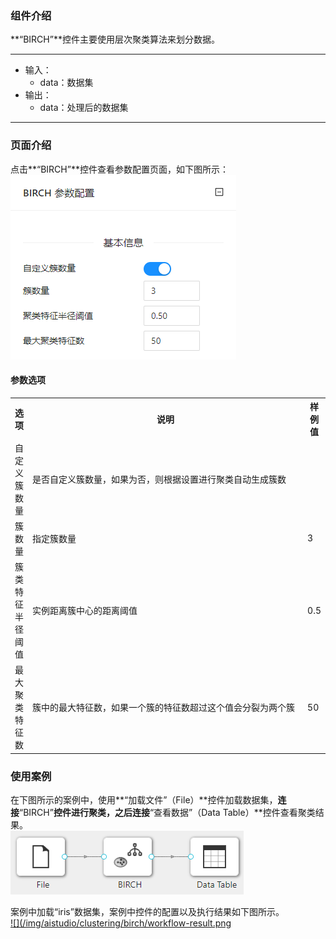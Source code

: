 ### 组件介绍
**“BIRCH”**控件主要使用层次聚类算法来划分数据。

<hr/>

- 输入：
  - data：数据集
- 输出：
  - data：处理后的数据集

<hr/>


### 页面介绍
点击**“BIRCH”**控件查看参数配置页面，如下图所示：  
[ ![](/img/aistudio/clustering/birch/param.png) ](/img/aistudio/clustering/birch/param.png)

#### 参数选项
<table>
  <tr>
    <th>选项</th>
    <th width="650">说明</th>
    <th>样例值</th>
  </tr>
  <tr>
      <td>自定义簇数量</td> 
      <td>
      是否自定义簇数量，如果为否，则根据设置进行聚类自动生成簇数
      </td> 
      <td></td>
  </tr>
  <tr>
      <td>簇数量</td> 
      <td>
      指定簇数量
      </td> 
      <td>3</td>
  </tr>
  <tr>
      <td>簇类特征半径阈值</td> 
      <td>
      实例距离簇中心的距离阈值
      </td> 
      <td>0.5</td>
  </tr>
  <tr>
      <td>最大聚类特征数</td> 
      <td>
      簇中的最大特征数，如果一个簇的特征数超过这个值会分裂为两个簇
      </td> 
      <td>50</td>
  </tr>
</table>

### 使用案例
在下图所示的案例中，使用**“加载文件”（File）**控件加载数据集，**连接**“BIRCH”**控件进行聚类，之后连接**“查看数据”（Data Table）**控件查看聚类结果。  
[ ![](/img/aistudio/clustering/birch/workflow.png) ](/img/aistudio/clustering/birch/workflow.png)

案例中加载“iris”数据集，案例中控件的配置以及执行结果如下图所示。  
[ ![](/img/aistudio/clustering/birch/workflow-result.png ](/img/aistudio/clustering/birch/workflow-result.png)
